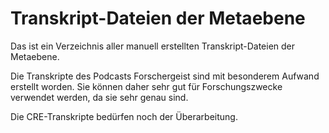 # Transkript-Dateien der Metaebene

Das ist ein Verzeichnis aller manuell erstellten Transkript-Dateien der Metaebene.

Die Transkripte des Podcasts Forschergeist sind mit besonderem Aufwand erstellt worden. Sie können daher sehr gut für Forschungszwecke verwendet werden, da sie sehr genau sind.

Die CRE-Transkripte bedürfen noch der Überarbeitung.
